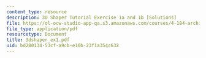 ```yaml
---
content_type: resource
description: 3D Shaper Tutorial Exercise 1a and 1b [Solutions]
file: https://ol-ocw-studio-app-qa.s3.amazonaws.com/courses/4-184-architectural-design-workshops-computational-design-for-housing-spring-2002/bd28013453cfa9cbe10b23f1a354c632_3dshaper_ex1.pdf
file_type: application/pdf
resourcetype: Document
title: 3dshaper_ex1.pdf
uid: bd280134-53cf-a9cb-e10b-23f1a354c632
---
```

